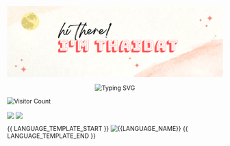 ![Thai Dat banner](./imgs/banner.png)
<p align="center"><img src="https://readme-typing-svg.demolab.com?font=Rancho&size=30&pause=1000&color=B98DEC&center=true&vCenter=true&width=435&lines=Freedom+Seeker%2C;Learning+Enthusiast%2C;And+more%2C..." alt="Typing SVG" /></p>



![Visitor Count](https://profile-counter.glitch.me/ThaiDat/count.svg)

<img align="center" src="https://github-readme-stats.vercel.app/api?username=ThaiDat&show_icons=true&theme=tokyonight&count_private=true&include_all_commits=true&custom_title=Activities"></img>
<img align="center" src="https://github-profile-trophy.vercel.app/?username=ThaiDat&theme=tokyonight&column=3&no-frame=true"></img>

{{ LANGUAGE_TEMPLATE_START }}
![{{LANGUAGE_NAME}}](https://img.shields.io/static/v1?style=flat-square&label=%E2%A0%80&color=555&labelColor={{LANGUAGE_COLOR:uri}}&message={{LANGUAGE_NAME:uri}}%EF%B8%B1{{LANGUAGE_PERCENT:uri}}%25)
{{ LANGUAGE_TEMPLATE_END }}
